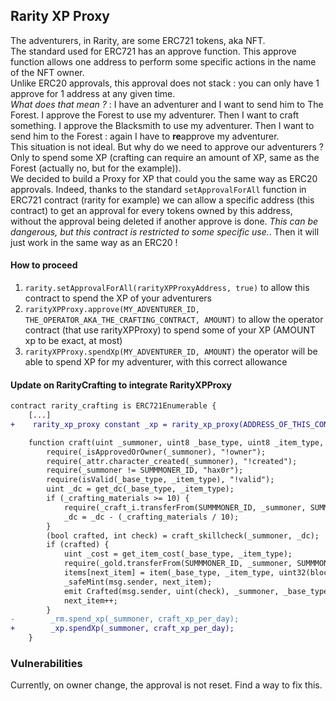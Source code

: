 ## Rarity XP Proxy
The adventurers, in Rarity, are some ERC721 tokens, aka NFT.  
The standard used for ERC721 has an approve function. This approve function allows one address to perform some specific actions in the name of the NFT owner.  
Unlike ERC20 approvals, this approval does not stack : you can only have 1 approve for 1 address at any given time.  
*What does that mean ?* : I have an adventurer and I want to send him to The Forest. I approve the Forest to use my adventurer. Then I want to craft something. I approve the Blacksmith to use my adventurer. Then I want to send him to the Forest : again I have to **re**approve my adventurer.  
This situation is not ideal. 
But why do we need to approve our adventurers ? Only to spend some XP (crafting can require an amount of XP, same as the Forest (actually no, but for the example)).  
We decided to build a Proxy for XP that could you the same way as ERC20 approvals. Indeed, thanks to the standard `setApprovalForAll` function in ERC721 contract (rarity for example) we can allow a specific address (this contract) to get an approval for every tokens owned by this address, without the approval being deleted if another approve is done. *This can be dangerous, but this contract is restricted to some specific use.*. Then it will just work in the same way as an ERC20 !

#### How to proceed
1. `rarity.setApprovalForAll(rarityXPProxyAddress, true)` to allow this contract to spend the XP of your adventurers
2. `rarityXPProxy.approve(MY_ADVENTURER_ID, THE_OPERATOR_AKA_THE_CRAFTING_CONTRACT, AMOUNT)` to allow the operator contract (that use rarityXPProxy) to spend some of your XP (AMOUNT xp to be exact, at most)
3. `rarityXPProxy.spendXp(MY_ADVENTURER_ID, AMOUNT)` the operator will be able to spend XP for my adventurer, with this correct allowance

#### Update on RarityCrafting to integrate RarityXPProxy
```diff
contract rarity_crafting is ERC721Enumerable {
    [...]    
+    rarity_xp_proxy constant _xp = rarity_xp_proxy(ADDRESS_OF_THIS_CONTRACT);

    function craft(uint _summoner, uint8 _base_type, uint8 _item_type, uint _crafting_materials) external {
        require(_isApprovedOrOwner(_summoner), "!owner");
        require(_attr.character_created(_summoner), "!created");
        require(_summoner != SUMMMONER_ID, "hax0r");
        require(isValid(_base_type, _item_type), "!valid");
        uint _dc = get_dc(_base_type, _item_type);
        if (_crafting_materials >= 10) {
            require(_craft_i.transferFrom(SUMMMONER_ID, _summoner, SUMMMONER_ID, _crafting_materials), "!craft");
            _dc = _dc - (_crafting_materials / 10);
        }
        (bool crafted, int check) = craft_skillcheck(_summoner, _dc);
        if (crafted) {
            uint _cost = get_item_cost(_base_type, _item_type);
            require(_gold.transferFrom(SUMMMONER_ID, _summoner, SUMMMONER_ID, _cost), "!gold");
            items[next_item] = item(_base_type, _item_type, uint32(block.timestamp), _summoner);
            _safeMint(msg.sender, next_item);
            emit Crafted(msg.sender, uint(check), _summoner, _base_type, _item_type, _cost, _crafting_materials);
            next_item++;
        }
-        _rm.spend_xp(_summoner, craft_xp_per_day);
+        _xp.spendXp(_summoner, craft_xp_per_day);
    }
```

### Vulnerabilities
Currently, on owner change, the approval is not reset. Find a way to fix this.
